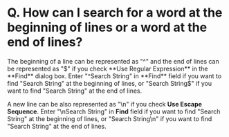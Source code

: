 # Q. How can I search for a word at the beginning of lines or a word at the end of lines?

The beginning of a line can be represented as "^" and the end of lines can be represented as "$" if you check **Use Regular Expression**
in the **Find** dialog box. Enter "^Search String" in **Find** field if you want to find "Search
String" at
the beginning of lines, or "Search String$" if you want to find "Search
String" at the end of
lines.

A new line can be also represented as "\\n" if you check **Use Escape Sequence**. Enter "\\nSearch String" in **Find** field if you want to find "Search
String" at
the beginning of lines, or "Search String\\n" if you want to find "Search
String" at the end of
lines.

